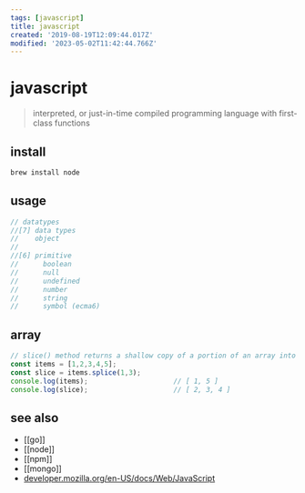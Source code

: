 ```yaml
---
tags: [javascript]
title: javascript
created: '2019-08-19T12:09:44.017Z'
modified: '2023-05-02T11:42:44.766Z'
---
```


# javascript

> interpreted, or just-in-time compiled programming language with first-class functions

## install

```sh
brew install node
```

## usage

```js
// datatypes
//[7] data types
//	  object
//
//[6] primitive
//		boolean
//		null
//		undefined
//		number
//		string
//		symbol (ecma6)
```

## array

```js
// slice() method returns a shallow copy of a portion of an array into a new array object selected from start to end
const items = [1,2,3,4,5];
const slice = items.splice(1,3);
console.log(items);                     // [ 1, 5 ]
console.log(slice);                     // [ 2, 3, 4 ]
```

## see also

- [[go]]
- [[node]]
- [[npm]]
- [[mongo]]
- [developer.mozilla.org/en-US/docs/Web/JavaScript](https://developer.mozilla.org/en-US/docs/Web/JavaScript)
